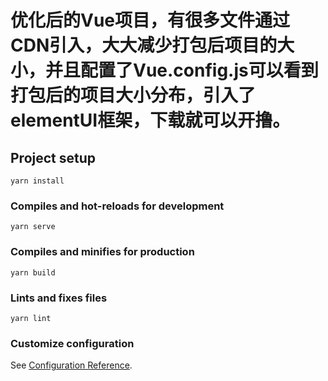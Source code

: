 # 优化后的Vue项目，有很多文件通过CDN引入，大大减少打包后项目的大小，并且配置了Vue.config.js可以看到打包后的项目大小分布，引入了elementUI框架，下载就可以开撸。

## Project setup
```
yarn install
```

### Compiles and hot-reloads for development
```
yarn serve
```

### Compiles and minifies for production
```
yarn build
```

### Lints and fixes files
```
yarn lint
```

### Customize configuration
See [Configuration Reference](https://cli.vuejs.org/config/).
